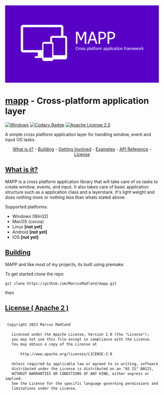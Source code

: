 <p align="center">
  <img src="docs/images/logo.png" alt="Logo"/>
</p>

[mapp](https://github.com/MarcusMadland/mapp) - Cross-platform application layer
============================================================================

[![Windows](https://github.com/MarcusMadland/bgfx-starter/actions/workflows/msbuild.yml/badge.svg)](https://github.com/MarcusMadland/core-renderer/actions/workflows/msbuild.yml)
[![Codacy Badge](https://app.codacy.com/project/badge/Grade/90025bd8b78547e8970fe0078e091712)](https://www.codacy.com/gh/MarcusMadland/core/dashboard?utm_source=github.com&amp;utm_medium=referral&amp;utm_content=MarcusMadland/core&amp;utm_campaign=Badge_Grade)
[![Apache License 2.0](https://img.shields.io/badge/License-Apache_2.0-blue.svg)](https://github.com/MarcusMadland/core-renderer/blob/main/LICENSE)
<!---[![Codacy Badge](https://app.codacy.com/project/badge/Grade/3e53db5c141c4b2e97f62592e7505899)](https://www.codacy.com/gh/MarcusMadland/core-renderer/dashboard?utm_source=github.com&amp;utm_medium=referral&amp;utm_content=MarcusMadland/core-renderer&amp;utm_campaign=Badge_Grade)--->

A simple cross platform application layer for handling window, event and input OS tasks.

<p align="center">
    <a href="#what-is-it">What is it?</a> -
     <a href="#building">Building</a> -
    <a href="https://github.com/MarcusMadland/mapp">Getting Involved</a> -
    <a href="https://github.com/MarcusMadland/mapp">Examples</a> -
    <a href="https://github.com/MarcusMadland/mapp">API Reference</a> -
    <a href="https://github.com/MarcusMadland/mapp/blob/main/LICENSE">License</a>
</p>

[What is it?](https://github.com/MarcusMadland/mapp)
-------------------------------------------------------------

MAPP is a cross platform application library that will take care of os tasks to create window, events, and input. It also takes care of basic application structure such as a application class and a layerstack. It's light weight and does nothing more or nothing less than whats stated above.

Supported platforms:

 * Windows (Win32)
 * MacOS (cocoa)
 * Linux **[not yet]**
 * Android **[not yet]**
 * IOS **[not yet]**
 
 [Building](https://github.com/MarcusMadland/mapp)
-------------------------------------------------------------
MAPP and like most of my projects, its built using premake.

To get started clone the repo
```
git clone https://github.com/MarcusMadland/mapp.git
```

then 

[License ( Apache 2 )](LICENSE)
-----------------------------------------------------------------------
```

 Copyright 2023 Marcus Madland

   Licensed under the Apache License, Version 2.0 (the "License");
   you may not use this file except in compliance with the License.
   You may obtain a copy of the License at

       http://www.apache.org/licenses/LICENSE-2.0

   Unless required by applicable law or agreed to in writing, software
   distributed under the License is distributed on an "AS IS" BASIS,
   WITHOUT WARRANTIES OR CONDITIONS OF ANY KIND, either express or implied.
   See the License for the specific language governing permissions and
   limitations under the License.
```
